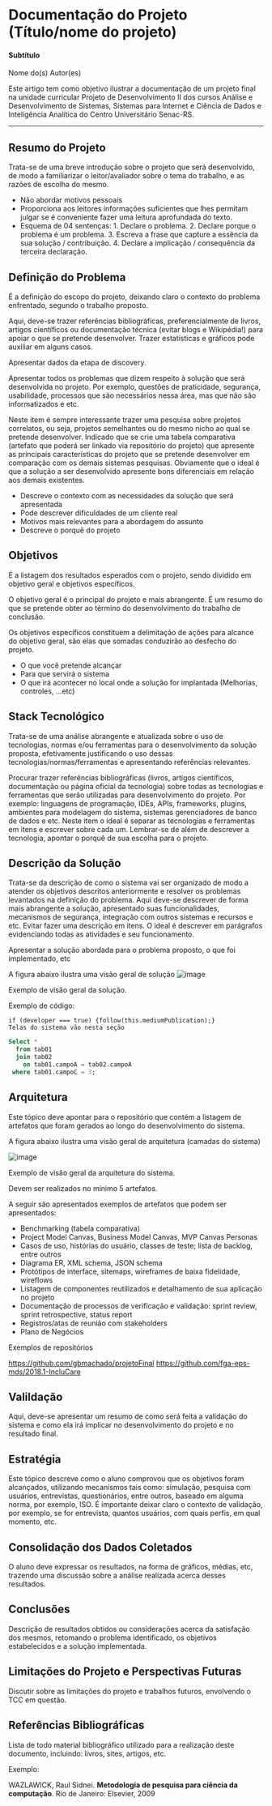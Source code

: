 # Documentação do Projeto (Título/nome do projeto)
#### Subtítulo

Nome do(s) Autor(es)

Este artigo tem como objetivo ilustrar a documentação de um projeto final na unidade curricular Projeto de Desenvolvimento II dos cursos Análise e Desenvolvimento de Sistemas, Sistemas para Internet e Ciência de Dados e Inteligência Analítica do Centro Universitário Senac-RS.

-----

## Resumo do Projeto
Trata-se de uma breve introdução sobre o projeto que será desenvolvido, de modo a familiarizar o leitor/avaliador sobre o tema do trabalho, e as razões de escolha do mesmo.

* Não abordar motivos pessoais
* Proporciona aos leitores informações suficientes que lhes permitam julgar se é conveniente fazer uma leitura aprofundada do texto.
* Esquema de 04 sentenças: 1. Declare o problema. 2. Declare porque o problema é um problema. 3. Escreva a frase que capture a essência da sua solução / contribuição. 4. Declare a implicação / consequência da terceira declaração.

## Definição do Problema

É a definição do escopo do projeto, deixando claro o contexto do problema enfrentado, segundo o trabalho proposto.

Aqui, deve-se trazer referências bibliográficas, preferencialmente de livros, artigos científicos ou documentação técnica (evitar blogs e Wikipédia!) para apoiar o que se pretende desenvolver. Trazer estatísticas e gráficos pode auxiliar em alguns casos.

Apresentar dados da etapa de discovery.

Apresentar todos os problemas que dizem respeito à solução que será desenvolvida no projeto. Por exemplo, questões de praticidade, segurança, usabilidade, processos que são necessários nessa área, mas que não são informatizados e etc.

Neste item é sempre interessante trazer uma pesquisa sobre projetos correlatos, ou seja, projetos semelhantes ou do mesmo nicho ao qual se pretende desenvolver. Indicado que se crie uma tabela comparativa (artefato que poderá ser linkado via repositório do projeto) que apresente as principais características do projeto que se pretende desenvolver em comparação com os demais sistemas pesquisas. Obviamente que o ideal é que a solução a ser desenvolvido apresente bons diferenciais em relação aos demais existentes.

* Descreve o contexto com as necessidades da solução que será apresentada
* Pode descrever dificuldades de um cliente real
* Motivos mais relevantes para a abordagem do assunto
* Descreve o porquê do projeto

## Objetivos

É a listagem dos resultados esperados com o projeto, sendo dividido em objetivo geral e objetivos específicos.

O objetivo geral é o principal do projeto e mais abrangente. É um resumo do que se pretende obter ao término do desenvolvimento do trabalho de conclusão.

Os objetivos específicos constituem a delimitação de ações para alcance do objetivo geral, são elas que somadas conduzirão ao desfecho do projeto.

* O que você pretende alcançar
* Para que servirá o sistema
* O que irá acontecer no local onde a solução for implantada (Melhorias, controles, …etc)

## Stack Tecnológico
Trata-se de uma análise abrangente e atualizada sobre o uso de tecnologias, normas e/ou ferramentas para o desenvolvimento da solução proposta, efetivamente justificando o uso dessas tecnologias/normas/ferramentas e apresentando referências relevantes.

Procurar trazer referências bibliográficas (livros, artigos científicos, documentação ou página oficial da tecnologia) sobre todas as tecnologias e ferramentas que serão utilizadas para desenvolvimento do projeto. Por exemplo: linguagens de programação, IDEs, APIs, frameworks, plugins, ambientes para modelagem do sistema, sistemas gerenciadores de banco de dados e etc. Neste item o ideal é separar as tecnologias e ferramentas em itens e escrever sobre cada um. Lembrar-se de além de descrever a tecnologia, apontar o porquê de sua escolha para o projeto.

## Descrição da Solução

Trata-se da descrição de como o sistema vai ser organizado de modo a atender os objetivos descritos anteriormente e resolver os problemas levantados na definição do problema. Aqui deve-se descrever de forma mais abrangente a solução, apresentado suas funcionalidades, mecanismos de segurança, integração com outros sistemas e recursos e etc. Evitar fazer uma descrição em itens. O ideal é descrever em parágrafos evidenciando todas as atividades e seu funcionamento.

Apresentar a solução abordada para o problema proposto, o que foi implementado, etc

A figura abaixo ilustra uma visão geral de solução
![image](https://github.com/user-attachments/assets/1f35a7fa-9e8a-418b-bcc1-62942c57393f)



Exemplo de visão geral da solução.

Exemplo de código:
```
if (developer === true) {follow(this.mediumPublication);}
Telas do sistema vão nesta seção
```

```sql
Select * 
  from tab01
  join tab02
    on tab01.campoA = tab02.campoA
 where tab01.campoC = 3;
```

## Arquitetura

Este tópico deve apontar para o repositório que contém a listagem de artefatos que foram gerados ao longo do desenvolvimento do sistema.

A figura abaixo ilustra uma visão geral de arquitetura (camadas do sistema)

![image](https://github.com/user-attachments/assets/c800ea8c-98e2-412b-8e10-d8f3aaf0c8e6)


Exemplo de visão geral da arquitetura do sistema.

Devem ser realizados no mínimo 5 artefatos.

A seguir são apresentados exemplos de artefatos que podem ser apresentados:

* Benchmarking (tabela comparativa)
* Project Model Canvas, Business Model Canvas, MVP Canvas
Personas
* Casos de uso, histórias do usuário, classes de teste; lista de backlog, entre outros
* Diagrama ER, XML schema, JSON schema
* Protótipos de interface, sitemaps, wireframes de baixa fidelidade, wireflows
* Listagem de componentes reutilizados e detalhamento de sua aplicação no projeto
* Documentação de processos de verificação e validação: sprint review, sprint retrospective, status report
* Registros/atas de reunião com stakeholders
* Plano de Negócios

Exemplos de repositórios

https://github.com/gbmachado/projetoFinal
https://github.com/fga-eps-mds/2018.1-IncluCare

## Valildação

Aqui, deve-se apresentar um resumo de como será feita a validação do sistema e como ela irá implicar no desenvolvimento do projeto e no resultado final.

## Estratégia
Este tópico descreve como o aluno comprovou que os objetivos foram alcançados, utilizando mecanismos tais como: simulação, pesquisa com usuários, entrevistas, questionários, entre outros, baseado em alguma norma, por exemplo, ISO. É importante deixar claro o contexto de validação, por exemplo, se for entrevista, quantos usuários, com quais perfis, em qual momento, etc.

## Consolidação dos Dados Coletados
O aluno deve expressar os resultados, na forma de gráficos, médias, etc, trazendo uma discussão sobre a análise realizada acerca desses resultados.

## Conclusões
Descrição de resultados obtidos ou considerações acerca da satisfação dos mesmos, retomando o problema identificado, os objetivos estabelecidos e a solução implementada.

## Limitações do Projeto e Perspectivas Futuras
Discutir sobre as limitações do projeto e trabalhos futuros, envolvendo o TCC em questão.

## Referências Bibliográficas
Lista de todo material bibliográfico utilizado para a realização deste documento, incluindo: livros, sites, artigos, etc.

Exemplo:

WAZLAWICK, Raul Sidnei. **Metodologia de pesquisa para ciência da computação**. Rio de Janeiro: Elsevier, 2009


